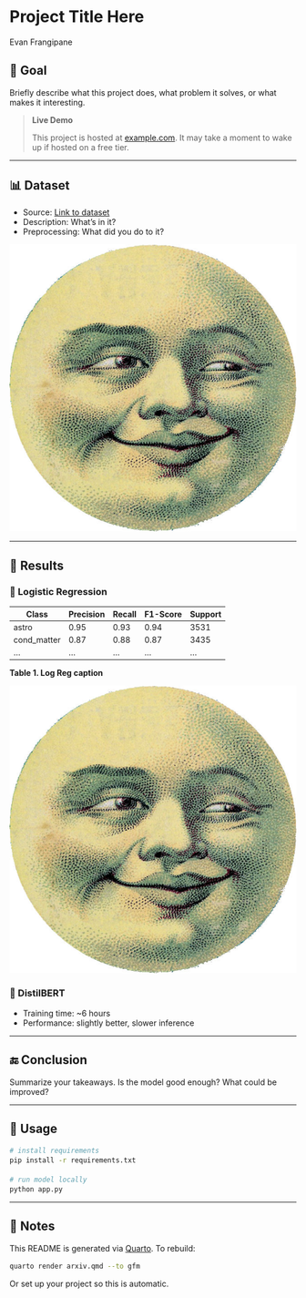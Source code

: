 # Project Title Here
Evan Frangipane

## 🧠 Goal

Briefly describe what this project does, what problem it solves, or what
makes it interesting.

> **Live Demo**
>
> This project is hosted at [example.com](https://example.com). It may
> take a moment to wake up if hosted on a free tier.

------------------------------------------------------------------------

## 📊 Dataset

-   Source: [Link to dataset](#)
-   Description: What’s in it?
-   Preprocessing: What did you do to it?

<img src="images/moon.jpg" data-fig-align="center" />

------------------------------------------------------------------------

## 🧪 Results

### 🔹 Logistic Regression

<table>
<thead>
<tr>
<th>Class</th>
<th>Precision</th>
<th>Recall</th>
<th>F1-Score</th>
<th>Support</th>
</tr>
</thead>
<tbody>
<tr>
<td>astro</td>
<td>0.95</td>
<td>0.93</td>
<td>0.94</td>
<td>3531</td>
</tr>
<tr>
<td>cond_matter</td>
<td>0.87</td>
<td>0.88</td>
<td>0.87</td>
<td>3435</td>
</tr>
<tr>
<td>…</td>
<td>…</td>
<td>…</td>
<td>…</td>
<td>…</td>
</tr>
</tbody>
</table>

**Table 1. Log Reg caption**

<img src="images/moon.jpg" data-fig-align="center" />

### 🔹 DistilBERT

-   Training time: ~6 hours
-   Performance: slightly better, slower inference

------------------------------------------------------------------------

## 🔚 Conclusion

Summarize your takeaways. Is the model good enough? What could be
improved?

------------------------------------------------------------------------

## 🚀 Usage

``` bash
# install requirements
pip install -r requirements.txt

# run model locally
python app.py
```

------------------------------------------------------------------------

## 📝 Notes

This README is generated via [Quarto](https://quarto.org). To rebuild:

``` bash
quarto render arxiv.qmd --to gfm
```

Or set up your project so this is automatic.
